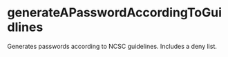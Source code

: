 # generateAPasswordAccordingToGuidlines
Generates passwords according to NCSC guidelines. Includes a deny list.

